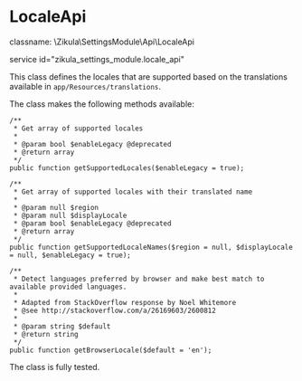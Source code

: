 LocaleApi
=========

classname: \Zikula\SettingsModule\Api\LocaleApi

service id="zikula_settings_module.locale_api"

This class defines the locales that are supported based on the translations available in `app/Resources/translations`.

The class makes the following methods available:

    /**
     * Get array of supported locales
     *
     * @param bool $enableLegacy @deprecated
     * @return array
     */
    public function getSupportedLocales($enableLegacy = true);

    /**
     * Get array of supported locales with their translated name
     *
     * @param null $region
     * @param null $displayLocale
     * @param bool $enableLegacy @deprecated
     * @return array
     */
    public function getSupportedLocaleNames($region = null, $displayLocale = null, $enableLegacy = true);

    /**
     * Detect languages preferred by browser and make best match to available provided languages.
     *
     * Adapted from StackOverflow response by Noel Whitemore
     * @see http://stackoverflow.com/a/26169603/2600812
     *
     * @param string $default
     * @return string
     */
    public function getBrowserLocale($default = 'en');

The class is fully tested.
